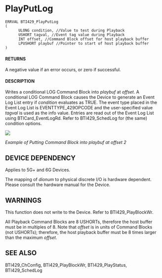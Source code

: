 # **PlayPutLog**

```
ERRVAL BTI429_PlayPutLog
(
      ULONG condition, //Value to test during Playback
      USHORT tagval, //Event tag value during Playback
      INT offset, //Command Block offset for host playback buffer
      LPUSHORT playbuf //Pointer to start of host playback buffer
)
```
#### **RETURNS**

A negative value if an error occurs, or zero if successful.

#### **DESCRIPTION**

Writes a conditional LOG Command Block into *playbuf* at *offset*. A conditional LOG Command Block causes the Device to generate an Event Log List entry if *condition* evaluates as TRUE. The event type placed in the Event Log List is EVENTTYPE\_429OPCODE and the user-specified value *tagval* is used as the info value. Entries are read out of the Event Log List using BTICard\_EventLogRd. Refer to BTI429\_SchedLog for (the same) condition options.

![](_page_0_Picture_8.jpeg)

*Example of Putting Command Block into playbuf at offset 2*

## **DEVICE DEPENDENCY**

Applies to 5G+ and 6G Devices.

The mapping of *dionum* to physical discrete I/O is hardware dependent. Please consult the hardware manual for the Device.

## **WARNINGS**

This function does not write to the Device. Refer to BTI429\_PlayBlockWr.

All Playback Command Blocks are 8 USHORTs, therefore the host buffer must be in multiples of 8. Note that *offset* is in units of Command Blocks (not USHORTs); therefore, the host playback buffer must be 8 times larger than the maximum *offset*.

## **SEE ALSO**

BTI429\_ChConfig, BTI429\_PlayBlockWr, BTI429\_PlayStatus, BTI429\_SchedLog